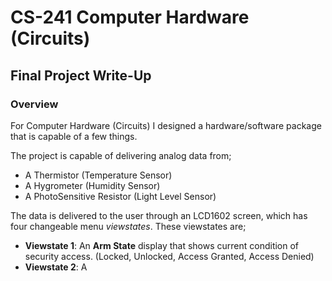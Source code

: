 # CS-241 Computer Hardware (Circuits)
## Final Project Write-Up

### Overview
For Computer Hardware (Circuits) I designed a hardware/software package that is capable of a few things.

The project is capable of delivering analog data from;
  - A Thermistor (Temperature Sensor) 
  - A Hygrometer (Humidity Sensor)
  - A PhotoSensitive Resistor (Light Level Sensor)

The data is delivered to the user through an LCD1602 screen, which has four changeable menu *viewstates*. These viewstates are;

  - **Viewstate 1**: An **Arm State** display that shows current condition of security access. (Locked, Unlocked, Access Granted, Access Denied)
  - **Viewstate 2**: A